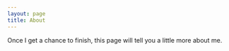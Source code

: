 ```yaml
---
layout: page
title: About
---
```


Once I get a chance to finish, this page will tell you a little more about me.